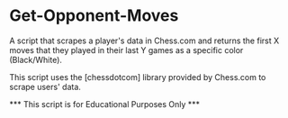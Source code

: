 # Get-Opponent-Moves
A script that scrapes a player's data in Chess.com and returns the first X moves that they played in their last Y games as a specific color (Black/White).

This script uses the [chessdotcom] library provided by Chess.com to scrape users' data.

*** This script is for Educational Purposes Only *** 
